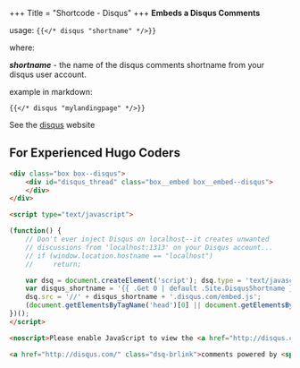 +++
Title = "Shortcode - Disqus"
+++
**Embeds a Disqus Comments**

usage: ```{{</* disqus "shortname" */>}}```

where:  

 _**shortname**_ - the name of the disqus comments shortname from your disqus user account.

example in markdown:  

```{{</* disqus "mylandingpage" */>}}```

See the [disqus](https://disqus.com) website

## For Experienced Hugo Coders
```html
<div class="box box--disqus">
    <div id="disqus_thread" class="box__embed box__embed--disqus">
    </div>
</div>

<script type="text/javascript">

(function() {
    // Don't ever inject Disqus on localhost--it creates unwanted
    // discussions from 'localhost:1313' on your Disqus account...
    // if (window.location.hostname == "localhost")
    //     return;

    var dsq = document.createElement('script'); dsq.type = 'text/javascript'; dsq.async = true;
    var disqus_shortname = '{{ .Get 0 | default .Site.DisqusShortname }}';
    dsq.src = '//' + disqus_shortname + '.disqus.com/embed.js';
    (document.getElementsByTagName('head')[0] || document.getElementsByTagName('body')[0]).appendChild(dsq);
})();
</script>

<noscript>Please enable JavaScript to view the <a href="http://disqus.com/?ref_noscript">comments powered by Disqus.</a></noscript>

<a href="http://disqus.com/" class="dsq-brlink">comments powered by <span class="logo-disqus">Disqus</span></a>
```
